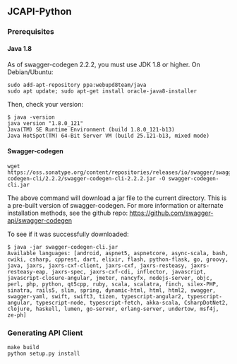 ## JCAPI-Python
### Prerequisites ###
#### Java 1.8 ####
As of swagger-codegen 2.2.2, you must use JDK 1.8 or higher. On Debian/Ubuntu:
```
sudo add-apt-repository ppa:webupd8team/java
sudo apt update; sudo apt-get install oracle-java8-installer
```
Then, check your version:
```
$ java -version
java version "1.8.0_121"
Java(TM) SE Runtime Environment (build 1.8.0_121-b13)
Java HotSpot(TM) 64-Bit Server VM (build 25.121-b13, mixed mode)
```
#### Swagger-codegen ####
```
wget https://oss.sonatype.org/content/repositories/releases/io/swagger/swagger-codegen-cli/2.2.2/swagger-codegen-cli-2.2.2.jar -O swagger-codegen-cli.jar
```
The above command will download a jar file to the current directory. This is a pre-built version of swagger-codegen. 
For more information or alternate installation methods, see the github repo: https://github.com/swagger-api/swagger-codegen

To see if it was successfully downloaded:
```
$ java -jar swagger-codegen-cli.jar
Available languages: [android, aspnet5, aspnetcore, async-scala, bash, cwiki, csharp, cpprest, dart, elixir, flash, python-flask, go, groovy, java, jaxrs, jaxrs-cxf-client, jaxrs-cxf, jaxrs-resteasy, jaxrs-resteasy-eap, jaxrs-spec, jaxrs-cxf-cdi, inflector, javascript, javascript-closure-angular, jmeter, nancyfx, nodejs-server, objc, perl, php, python, qt5cpp, ruby, scala, scalatra, finch, silex-PHP, sinatra, rails5, slim, spring, dynamic-html, html, html2, swagger, swagger-yaml, swift, swift3, tizen, typescript-angular2, typescript-angular, typescript-node, typescript-fetch, akka-scala, CsharpDotNet2, clojure, haskell, lumen, go-server, erlang-server, undertow, msf4j, ze-ph]
```

### Generating API Client ###
```
make build
python setup.py install
```
